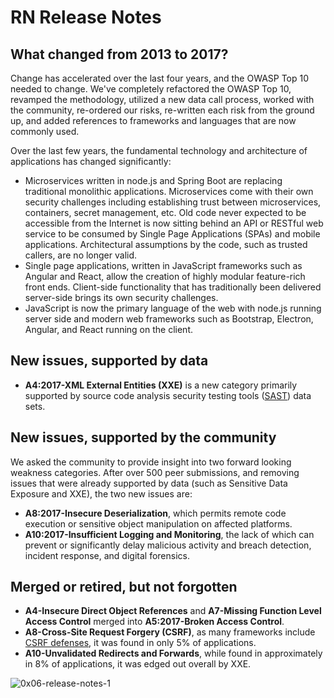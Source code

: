 # RN Release Notes

## What changed from 2013 to 2017?

Change has accelerated over the last four years, and the OWASP Top 10 needed to change. We've completely refactored the OWASP Top 10, revamped the methodology, utilized a new data call process, worked with the community, re-ordered our risks, re-written each risk from the ground up, and added references to frameworks and languages that are now commonly used.

Over the last few years, the fundamental technology and architecture of applications has changed significantly:

* Microservices written in node.js and Spring Boot are replacing traditional monolithic applications. Microservices come with their own security challenges including establishing trust between microservices, containers, secret management, etc. Old code never expected to be accessible from the Internet is now sitting behind an API or RESTful web service to be consumed by Single Page Applications (SPAs) and mobile applications. Architectural assumptions by the code, such as trusted callers, are no longer valid.
* Single page applications, written in JavaScript frameworks such as Angular and React, allow the creation of highly modular feature-rich front ends. Client-side functionality that has traditionally been delivered server-side brings its own security challenges.
* JavaScript is now the primary language of the web with node.js running server side and modern web frameworks such as Bootstrap, Electron, Angular, and React running on the client.

## New issues, supported by data

* **A4:2017-XML External Entities (XXE)** is a new category primarily supported by source code analysis security testing tools ([SAST](https://wiki.owasp.org/index.php/Source_Code_Analysis_Tools)) data sets.

## New issues, supported by the community

We asked the community to provide insight into two forward looking weakness categories. After over 500 peer submissions, and removing issues that were already supported by data (such as Sensitive Data Exposure and XXE), the two new issues are: 

* **A8:2017-Insecure Deserialization**, which permits remote code execution or sensitive object manipulation on affected platforms.
* **A10:2017-Insufficient Logging and Monitoring**, the lack of which can prevent or significantly delay malicious activity and breach detection, incident response, and digital forensics.

## Merged or retired, but not forgotten

* **A4-Insecure Direct Object References** and **A7-Missing Function Level Access Control** merged into **A5:2017-Broken Access Control**.
* **A8-Cross-Site Request Forgery (CSRF)**, as many frameworks include [CSRF defenses](https://wiki.owasp.org/index.php/Cross-Site_Request_Forgery_(CSRF)), it was found in only 5% of applications.
* **A10-Unvalidated Redirects and Forwards**, while found in approximately in 8% of applications, it was edged out overall by XXE.

![0x06-release-notes-1](images/0x06-release-notes-1.png)

